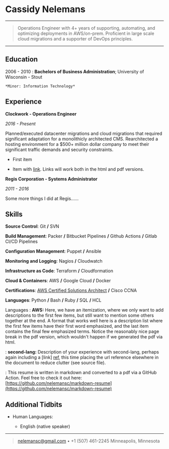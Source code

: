 Cassidy Nelemans
============

----

>  Operations Engineer with 4+ years of supporting, automating, and optimizing deployments in AWS/on-prem.
>  Proficient in large scale cloud migrations and a supporter of DevOps principles.

----

Education
---------

2006 - 2010
:   **Bachelors of Business Administration**; University of Wisconsin - Stout

    *Minor: Information Technology*

Experience
----------

**Clockwork - Operations Engineer**

_2016 - Present_

Planned/executed datacenter migrations and cloud migrations that required significant adaptation for a monolithicly architected CMS. Rearchitected a hosting environment for a $500+ million dollar company to meet their significant traffic demands and security constraints.

* First item

* Item with [link](http://www.example.com). Links will work both in
  the html and pdf versions.

**Regis Corporation - Systems Administrator**

_2011 - 2016_

Some more things I did at Regis......

Skills
--------------------

**Source Control**: Git **/** SVN

**Build Management**: Packer **/** Bitbucket Pipelines **/** Github Actions **/** Gitlab CI/CD Pipelines

**Configuration Management**: Puppet **/** Ansible

**Monitoring and Logging**: Nagios **/** Cloudwatch

**Infrastructure as Code**: Terraform **/** Cloudformation

**Cloud & Containers**: AWS **/** Google Cloud **/** Docker

**Certifications**: [AWS Certified Solutions Architect](https://www.certmetrics.com/amazon/public/badge.aspx?i=1&t=c&d=2017-10-25&ci=AWS00349475) **/** Cisco CCNA

**Languages**: Python **/** Bash **/** Ruby **/** SQL **/** HCL

Languages
:   **AWS:** Here, we have an itemization, where we only want
    to add descriptions to the first few items, but still want to
    mention some others together at the end. A format that works well
    here is a description list where the first few items have their
    first word emphasized, and the last item contains the final few
    emphasized terms. Notice the reasonably nice page break in the pdf
    version, which wouldn't happen if we generated the pdf via html.

:   **second-lang:** Description of your experience with second-lang,
    perhaps again including a [link] [ref], this time placing the url
    reference elsewhere in the document to reduce clutter (see source
    file). 

:   This resume is written in markdown and converted to a pdf via a GitHub Action. 
    Feel free to check it out here: [https://github.com/nelemansc/markdown-resume](https://github.com/nelemansc/markdown-resume)

[ref]: https://github.com/githubuser/superlongprojectname

Additional Tidbits
----------------------------------------

* Human Languages:

     * English (native speaker)

----

> <nelemansc@gmail.com> • +1 (507) 461-2245
> Minneapolis, Minnesota
